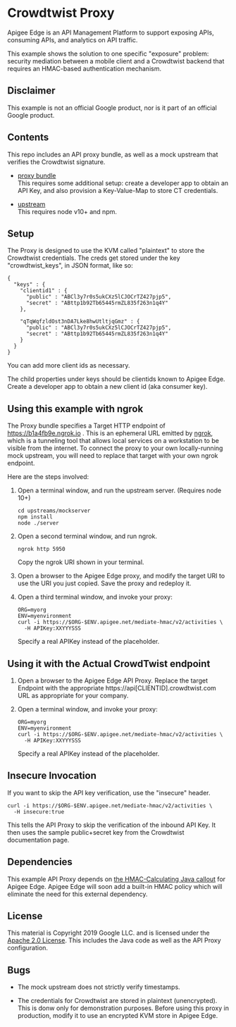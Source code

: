 # Crowdtwist Proxy

Apigee Edge is an API Management Platform to support exposing APIs, consuming
APIs, and analytics on API traffic.

This example shows the solution to one specific "exposure" problem: security
mediation between a mobile client and a Crowdtwist backend that requires an
HMAC-based authentication mechanism.

## Disclaimer

This example is not an official Google product, nor is it part of an
official Google product.

## Contents

This repo includes an API proxy bundle, as well as a mock upstream that verifies the
Crowdtwist signature. 

* [proxy bundle](./proxybundles/mediate-hmac)  
  This requires some additional setup: create a developer app to obtain an 
  API Key, and also provision a Key-Value-Map to store CT credentials.
  
* [upstream](./upstreams/mockserver)  
  This requires node v10+ and npm. 
  
## Setup

The Proxy is designed to use the KVM called "plaintext" to store the Crowdtwist
credentials. The creds get stored under the key "crowdtwist_keys", in JSON format, like so: 
```
{
  "keys" : {
    "clientid1" : {
      "public" : "ABCl3y7r0s5ukCXz5lCJOCrTZ427pjp5",
      "secret" : "ABttp1b92Tb65445rmZL835f263n1q4Y"
    },

    "qTqWqfzldOst3nDA7Lke8hwUtltjqGmz" : {
      "public" : "ABCl3y7r0s5ukCXz5lCJOCrTZ427pjp5",
      "secret" : "ABttp1b92Tb65445rmZL835f263n1q4Y"
    }
  }
}
```
You can add more client ids as necessary.

The child properties under keys should be clientids known to Apigee Edge. 
Create a developer app to obtain a new client id (aka consumer key).


## Using this example with ngrok

The Proxy bundle specifies a Target HTTP endpoint of https://b1a4fb9e.ngrok.io .
This is an ephemeral URL emitted by [ngrok](https://ngrok.com/), which is a
tunneling tool that allows local services on a workstation to be visible from
the internet. To connect the proxy to your own locally-running mock upstream,
you will need to replace that target with your own ngrok endpoint.  

Here are the steps involved:

1. Open a terminal window, and run the upstream server.  (Requires node 10+)

   ```
   cd upstreams/mockserver
   npm install
   node ./server
   ```

2. Open a second terminal window, and run ngrok.  
   ```
   ngrok http 5950
   ```
   Copy the ngrok URI shown in your terminal. 
   
3. Open a browser to the Apigee Edge proxy, and modify the target URI to 
   use the URI you just copied. Save the proxy and redeploy it.

4. Open a third terminal window, and invoke your proxy: 

   ```
   ORG=myorg
   ENV=myenvironment
   curl -i https://$ORG-$ENV.apigee.net/mediate-hmac/v2/activities \
     -H APIKey:XXYYYSSS
   ```
   Specify a real APIKey instead of the placeholder.


## Using it with the Actual CrowdTwist endpoint

1. Open a browser to the Apigee Edge API Proxy.  Replace the target Endpoint with  the
   appropriate https://api[CLIENTID].crowdtwist.com URL as appropriate for your
   company. 

2. Open a terminal window, and invoke your proxy: 

   ```
   ORG=myorg
   ENV=myenvironment
   curl -i https://$ORG-$ENV.apigee.net/mediate-hmac/v2/activities \
     -H APIKey:XXYYYSSS
   ```
   Specify a real APIKey instead of the placeholder.
   
## Insecure Invocation

   If you want to skip the API key verification, use the "insecure" header.

   ```
   curl -i https://$ORG-$ENV.apigee.net/mediate-hmac/v2/activities \
     -H insecure:true
   ```

   This tells the API Proxy to skip the verification of the inbound API Key. 
   It then uses the sample public+secret key from the Crowdtwist documentation
   page. 

## Dependencies

This example API Proxy depends on [the HMAC-Calculating Java callout](https://github.com/apigee/iloveapis2015-hmac-httpsignature) for Apigee
Edge. Apigee Edge will soon add a built-in HMAC policy which will eliminate the
need for this external dependency. 


## License

This material is Copyright 2019
Google LLC. and is licensed under the [Apache 2.0
License](LICENSE). This includes the Java code as well as the API
Proxy configuration.

## Bugs

* The mock upstream does not strictly verify timestamps. 

* The credentials for Crowdtwist are stored in plaintext (unencrypted). This is
  donw only for demonstration purposes. Before using this proxy in production,
  modify it to use an encrypted KVM store in Apigee Edge. 




